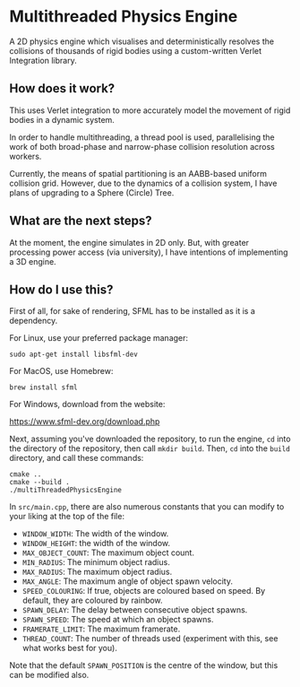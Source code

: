 # Multithreaded Physics Engine

A 2D physics engine which visualises and deterministically resolves the collisions of thousands of rigid bodies using a custom-written Verlet Integration library.

## How does it work?

This uses Verlet integration to more accurately model the movement of rigid bodies in a dynamic system.

In order to handle multithreading, a thread pool is used, parallelising the work of both broad-phase and narrow-phase collision resolution across workers.

Currently, the means of spatial partitioning is an AABB-based uniform collision grid. However, due to the dynamics of a collision system, I have plans of upgrading to a Sphere (Circle) Tree.

## What are the next steps?

At the moment, the engine simulates in 2D only. But, with greater processing power access (via university), I have intentions of implementing a 3D engine.

## How do I use this?

First of all, for sake of rendering, SFML has to be installed as it is a dependency.

For Linux, use your preferred package manager:
```
sudo apt-get install libsfml-dev
```

For MacOS, use Homebrew:
```
brew install sfml
```

For Windows, download from the website:

https://www.sfml-dev.org/download.php

Next, assuming you've downloaded the repository, to run the engine, `cd` into the directory of the repository, then call `mkdir build`. Then, `cd` into the `build` directory, and call these commands:

```
cmake ..
cmake --build .
./multiThreadedPhysicsEngine
```

In `src/main.cpp`, there are also numerous constants that you can modify to your liking at the top of the file:
- `WINDOW_WIDTH`: The width of the window.
- `WINDOW_HEIGHT`: the width of the window.
- `MAX_OBJECT_COUNT`: The maximum object count.
- `MIN_RADIUS`: The minimum object radius.
- `MAX_RADIUS`: The maximum object radius.
- `MAX_ANGLE`: The maximum angle of object spawn velocity.
- `SPEED_COLOURING`: If true, objects are coloured based on speed. By default, they are coloured by rainbow.
- `SPAWN_DELAY`: The delay between consecutive object spawns.
- `SPAWN_SPEED`: The speed at which an object spawns.
- `FRAMERATE_LIMIT`: The maximum framerate.
- `THREAD_COUNT`: The number of threads used (experiment with this, see what works best for you).

Note that the default `SPAWN_POSITION` is the centre of the window, but this can be modified also.
